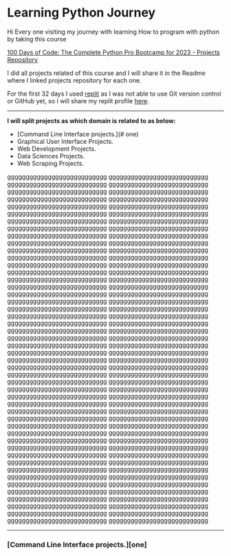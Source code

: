 # Learning Python Journey 

Hi Every one visiting my journey with learning How to program with python by taking this course 

[100 Days of Code: The Complete Python Pro Bootcamp for 2023 - Projects Repository](https://www.udemy.com/share/103J8C3@8vF2huHnPspsSsg_l6VXD-iqxMR_Ug802BMSxnn6k3bZDuE1vOlKTp6DtG3TlHrp/)

I did all projects related of this course and I will share it in the Readme where I linked projects repository  for each one.

For the first 32 days I used [replit](https://replit.com/) as I was not able to use Git version control or GitHub yet, so I will share my replit profile [here](https://replit.com/@MohamedShalaby2).

------

**I will split projects as which domain is related to as below:** 

- [Command Line Interface projects.](# one)
- Graphical User Interface Projects.
- Web Development Projects.
- Data Sciences Projects.
- Web Scraping Projects.





ggggggggggggggggggggggggggg
ggggggggggggggggggggggggggg
ggggggggggggggggggggggggggg
ggggggggggggggggggggggggggg
ggggggggggggggggggggggggggg
ggggggggggggggggggggggggggg
ggggggggggggggggggggggggggg
ggggggggggggggggggggggggggg
ggggggggggggggggggggggggggg
ggggggggggggggggggggggggggg
ggggggggggggggggggggggggggg
ggggggggggggggggggggggggggg
ggggggggggggggggggggggggggg
ggggggggggggggggggggggggggg
ggggggggggggggggggggggggggg
ggggggggggggggggggggggggggg
ggggggggggggggggggggggggggg
ggggggggggggggggggggggggggg
ggggggggggggggggggggggggggg
ggggggggggggggggggggggggggg
ggggggggggggggggggggggggggg
ggggggggggggggggggggggggggg
ggggggggggggggggggggggggggg
ggggggggggggggggggggggggggg
ggggggggggggggggggggggggggg
ggggggggggggggggggggggggggg
ggggggggggggggggggggggggggg
ggggggggggggggggggggggggggg
ggggggggggggggggggggggggggg
ggggggggggggggggggggggggggg
ggggggggggggggggggggggggggg
ggggggggggggggggggggggggggg
ggggggggggggggggggggggggggg
ggggggggggggggggggggggggggg
ggggggggggggggggggggggggggg
ggggggggggggggggggggggggggg
ggggggggggggggggggggggggggg
ggggggggggggggggggggggggggg
ggggggggggggggggggggggggggg
ggggggggggggggggggggggggggg
ggggggggggggggggggggggggggg
ggggggggggggggggggggggggggg
ggggggggggggggggggggggggggg
ggggggggggggggggggggggggggg
ggggggggggggggggggggggggggg
ggggggggggggggggggggggggggg
ggggggggggggggggggggggggggg
ggggggggggggggggggggggggggg
ggggggggggggggggggggggggggg
ggggggggggggggggggggggggggg
ggggggggggggggggggggggggggg
ggggggggggggggggggggggggggg
ggggggggggggggggggggggggggg
ggggggggggggggggggggggggggg
ggggggggggggggggggggggggggg
ggggggggggggggggggggggggggg
ggggggggggggggggggggggggggg
ggggggggggggggggggggggggggg
ggggggggggggggggggggggggggg
ggggggggggggggggggggggggggg
ggggggggggggggggggggggggggg
ggggggggggggggggggggggggggg
ggggggggggggggggggggggggggg
ggggggggggggggggggggggggggg
ggggggggggggggggggggggggggg
ggggggggggggggggggggggggggg
ggggggggggggggggggggggggggg
ggggggggggggggggggggggggggg
ggggggggggggggggggggggggggg
ggggggggggggggggggggggggggg
ggggggggggggggggggggggggggg
ggggggggggggggggggggggggggg
ggggggggggggggggggggggggggg
ggggggggggggggggggggggggggg
ggggggggggggggggggggggggggg
ggggggggggggggggggggggggggg
ggggggggggggggggggggggggggg
ggggggggggggggggggggggggggg
ggggggggggggggggggggggggggg
ggggggggggggggggggggggggggg
ggggggggggggggggggggggggggg
ggggggggggggggggggggggggggg
ggggggggggggggggggggggggggg
ggggggggggggggggggggggggggg
ggggggggggggggggggggggggggg
ggggggggggggggggggggggggggg
ggggggggggggggggggggggggggg
ggggggggggggggggggggggggggg
ggggggggggggggggggggggggggg
ggggggggggggggggggggggggggg
ggggggggggggggggggggggggggg
ggggggggggggggggggggggggggg
ggggggggggggggggggggggggggg
ggggggggggggggggggggggggggg
ggggggggggggggggggggggggggg
ggggggggggggggggggggggggggg


































------

### [Command Line Interface projects.][one]
